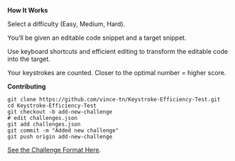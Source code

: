 **How It Works**

Select a difficulty (Easy, Medium, Hard).

You’ll be given an editable code snippet and a target snippet.

Use keyboard shortcuts and efficient editing to transform the editable code into the target.

Your keystrokes are counted. Closer to the optimal number = higher score.

 
 
**Contributing**

    git clone https://github.com/vince-tn/Keystroke-Efficiency-Test.git
    cd Keystroke-Efficiency-Test
    git checkout -b add-new-challenge
    # edit challenges.json
    git add challenges.json
    git commit -m "Added new challenge"
    git push origin add-new-challenge


[See the Challenge Format Here](https://www.keystroketest.site/about).
   
